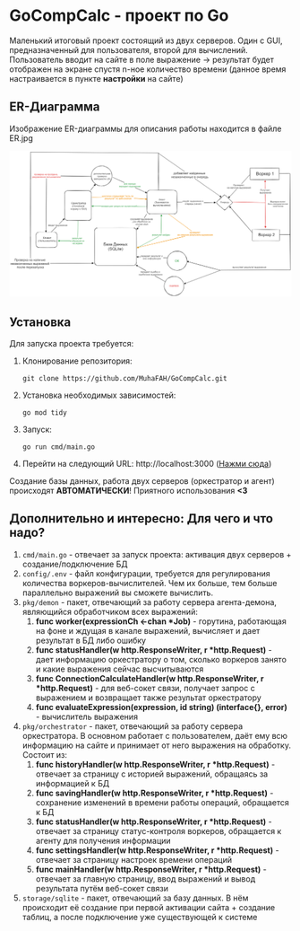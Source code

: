 # GoCompCalc - проект по Go

Маленький итоговый проект состоящий из двух серверов. Один с GUI, предназначенный для пользователя, второй для вычислений. Пользователь вводит на сайте в поле выражение -> результат будет отображен на экране спустя n-ное количество времени (данное время настраивается в пункте **настройки** на сайте)

## ER-Диаграмма
Изображение ER-диаграммы для описания работы находится в файле ER.jpg

![ER](ER.jpg)

## Установка
Для запуска проекта требуется:

1. Клонирование репозитория:
    ```
    git clone https://github.com/MuhaFAH/GoCompCalc.git
    ```
2. Установка необходимых зависимостей:
    ```
    go mod tidy
    ```
3. Запуск:
    ```
    go run cmd/main.go
    ```

4. Перейти на следующий URL: http://localhost:3000 ([Нажми сюда](http://localhost:3000))

Создание базы данных, работа двух серверов (оркестратор и агент) происходят **АВТОМАТИЧЕСКИ**!
Приятного использования **<3**


## Дополнительно и интересно: Для чего и что надо?

1. `cmd/main.go` - отвечает за запуск проекта: активация двух серверов + создание/подключение БД
2. `config/.env` - файл конфигурации, требуется для регулирования количества воркеров-вычислителей. Чем их больше, тем больше параллельно выражений вы сможете вычислить.
3. `pkg/demon` - пакет, отвечающий за работу сервера агента-демона, являющийся обработчиком всех выражений:
    1. __func worker(expressionCh <-chan *Job)__ - горутина, работающая на фоне и ждущая в канале выражений, вычисляет и дает результат в БД либо ошибку
    2. __func statusHandler(w http.ResponseWriter, r *http.Request)__ - дает информацию оркестратору о том, сколько воркеров занято и какие выражения сейчас высчитываются
    3. __func ConnectionCalculateHandler(w http.ResponseWriter, r *http.Request)__ - для веб-сокет связи, получает запрос с выражением и возвращает также результат оркестратору
    4. __func evaluateExpression(expression, id string) (interface{}, error)__ - вычислитель выражения
4. `pkg/orchestrator` - пакет, отвечающий за работу сервера оркестратора. В основном работает с пользователем, даёт ему всю информацию на сайте и принимает от него выражения на обработку. Состоит из:
    1. __func historyHandler(w http.ResponseWriter, r *http.Request)__ - отвечает за страницу с историей выражений, обращаясь за информацией к БД
    2. __func savingHandler(w http.ResponseWriter, r *http.Request)__ - сохранение изменений в времени работы операций, обращается к БД
    3. __func statusHandler(w http.ResponseWriter, r *http.Request)__ - отвечает за страницу статус-контроля воркеров, обращается к агенту для получения информации
    4. __func settingsHandler(w http.ResponseWriter, r *http.Request)__ - отвечает за страницу настроек времени операций
    5. __func mainHandler(w http.ResponseWriter, r *http.Request)__ - отвечает за главную страницу, ввод выражений и вывод результата путём веб-сокет связи
5. `storage/sqlite` - пакет, отвечающий за базу данных. В нём происходит её создание при первой активации сайта + создание таблиц, а после подключение уже существующей к системе